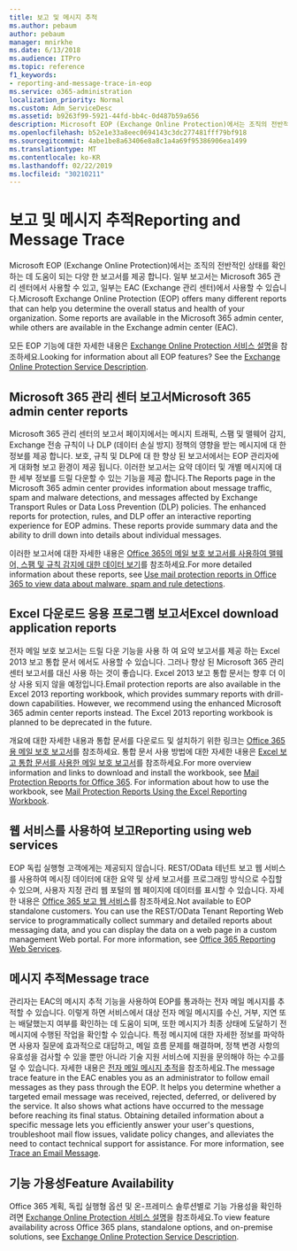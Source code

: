 ```yaml
---
title: 보고 및 메시지 추적
ms.author: pebaum
author: pebaum
manager: mnirkhe
ms.date: 6/13/2018
ms.audience: ITPro
ms.topic: reference
f1_keywords:
- reporting-and-message-trace-in-eop
ms.service: o365-administration
localization_priority: Normal
ms.custom: Adm_ServiceDesc
ms.assetid: b9263f99-5921-44fd-bb4c-0d487b59a656
description: Microsoft EOP (Exchange Online Protection)에서는 조직의 전반적인 상태를 확인 하는 데 도움이 되는 다양 한 보고서를 제공 합니다. 일부 보고서는 Microsoft 365 관리 센터에서 사용할 수 있고, 일부는 EAC (Exchange 관리 센터)에서 사용할 수 있습니다.
ms.openlocfilehash: b52e1e33a8eec0694143c3dc277481fff79bf918
ms.sourcegitcommit: 4abe1be8a63406e8a8c1a4a69f95386906ea1499
ms.translationtype: MT
ms.contentlocale: ko-KR
ms.lasthandoff: 02/22/2019
ms.locfileid: "30210211"
---
```

# <a name="reporting-and-message-trace"></a><span data-ttu-id="f8a39-104">보고 및 메시지 추적</span><span class="sxs-lookup"><span data-stu-id="f8a39-104">Reporting and Message Trace</span></span>

<span data-ttu-id="f8a39-p102">Microsoft EOP (Exchange Online Protection)에서는 조직의 전반적인 상태를 확인 하는 데 도움이 되는 다양 한 보고서를 제공 합니다. 일부 보고서는 Microsoft 365 관리 센터에서 사용할 수 있고, 일부는 EAC (Exchange 관리 센터)에서 사용할 수 있습니다.</span><span class="sxs-lookup"><span data-stu-id="f8a39-p102">Microsoft Exchange Online Protection (EOP) offers many different reports that can help you determine the overall status and health of your organization. Some reports are available in the Microsoft 365 admin center, while others are available in the Exchange admin center (EAC).</span></span>
  
<span data-ttu-id="f8a39-p103">모든 EOP 기능에 대한 자세한 내용은 [Exchange Online Protection 서비스 설명](exchange-online-protection-service-description.md)을 참조하세요.</span><span class="sxs-lookup"><span data-stu-id="f8a39-p103">Looking for information about all EOP features? See the [Exchange Online Protection Service Description](exchange-online-protection-service-description.md).</span></span>
  
## <a name="microsoft-365-admin-center-reports"></a><span data-ttu-id="f8a39-109">Microsoft 365 관리 센터 보고서</span><span class="sxs-lookup"><span data-stu-id="f8a39-109">Microsoft 365 admin center reports</span></span>
<span data-ttu-id="f8a39-110"><a name="BKMK_office365admincenterreports"> </a></span><span class="sxs-lookup"><span data-stu-id="f8a39-110"></span></span>

<span data-ttu-id="f8a39-p104">Microsoft 365 관리 센터의 보고서 페이지에서는 메시지 트래픽, 스팸 및 맬웨어 감지, Exchange 전송 규칙이 나 DLP (데이터 손실 방지) 정책의 영향을 받는 메시지에 대 한 정보를 제공 합니다. 보호, 규칙 및 DLP에 대 한 향상 된 보고서에서는 EOP 관리자에 게 대화형 보고 환경이 제공 됩니다. 이러한 보고서는 요약 데이터 및 개별 메시지에 대 한 세부 정보를 드릴 다운할 수 있는 기능을 제공 합니다.</span><span class="sxs-lookup"><span data-stu-id="f8a39-p104">The Reports page in the Microsoft 365 admin center provides information about message traffic, spam and malware detections, and messages affected by Exchange Transport Rules or Data Loss Prevention (DLP) policies. The enhanced reports for protection, rules, and DLP offer an interactive reporting experience for EOP admins. These reports provide summary data and the ability to drill down into details about individual messages.</span></span>
  
<span data-ttu-id="f8a39-114">이러한 보고서에 대한 자세한 내용은 [Office 365의 메일 보호 보고서를 사용하여 맬웨어, 스팸 및 규칙 감지에 대한 데이터 보기](https://go.microsoft.com/fwlink/p/?LinkID=401102)를 참조하세요.</span><span class="sxs-lookup"><span data-stu-id="f8a39-114">For more detailed information about these reports, see [Use mail protection reports in Office 365 to view data about malware, spam and rule detections](https://go.microsoft.com/fwlink/p/?LinkID=401102).</span></span>
  
## <a name="excel-download-application-reports"></a><span data-ttu-id="f8a39-115">Excel 다운로드 응용 프로그램 보고서</span><span class="sxs-lookup"><span data-stu-id="f8a39-115">Excel download application reports</span></span>
<span data-ttu-id="f8a39-116"><a name="BKMK_exceldownloadapplicationreports"> </a></span><span class="sxs-lookup"><span data-stu-id="f8a39-116"></span></span>

<span data-ttu-id="f8a39-p105">전자 메일 보호 보고서는 드릴 다운 기능을 사용 하 여 요약 보고서를 제공 하는 Excel 2013 보고 통합 문서 에서도 사용할 수 있습니다. 그러나 향상 된 Microsoft 365 관리 센터 보고서를 대신 사용 하는 것이 좋습니다. Excel 2013 보고 통합 문서는 향후 더 이상 사용 되지 않을 예정입니다.</span><span class="sxs-lookup"><span data-stu-id="f8a39-p105">Email protection reports are also available in the Excel 2013 reporting workbook, which provides summary reports with drill-down capabilities. However, we recommend using the enhanced Microsoft 365 admin center reports instead. The Excel 2013 reporting workbook is planned to be deprecated in the future.</span></span> 
  
<span data-ttu-id="f8a39-p106">개요에 대한 자세한 내용과 통합 문서를 다운로드 및 설치하기 위한 링크는 [Office 365용 메일 보호 보고서](https://go.microsoft.com/fwlink/p/?LinkId=271776)를 참조하세요. 통합 문서 사용 방법에 대한 자세한 내용은 [Excel 보고 통합 문서를 사용한 메일 보호 보고서](https://go.microsoft.com/fwlink/p/?LinkId=285211)를 참조하세요.</span><span class="sxs-lookup"><span data-stu-id="f8a39-p106">For more overview information and links to download and install the workbook, see [Mail Protection Reports for Office 365](https://go.microsoft.com/fwlink/p/?LinkId=271776). For information about how to use the workbook, see [Mail Protection Reports Using the Excel Reporting Workbook](https://go.microsoft.com/fwlink/p/?LinkId=285211).</span></span>
  
## <a name="reporting-using-web-services"></a><span data-ttu-id="f8a39-122">웹 서비스를 사용하여 보고</span><span class="sxs-lookup"><span data-stu-id="f8a39-122">Reporting using web services</span></span>
<span data-ttu-id="f8a39-123"><a name="BKMK_reportingusingwebservices"> </a></span><span class="sxs-lookup"><span data-stu-id="f8a39-123"></span></span>

<span data-ttu-id="f8a39-p107">EOP 독립 실행형 고객에게는 제공되지 않습니다. REST/OData 테넌트 보고 웹 서비스를 사용하여 메시징 데이터에 대한 요약 및 상세 보고서를 프로그래밍 방식으로 수집할 수 있으며, 사용자 지정 관리 웹 포털의 웹 페이지에 데이터를 표시할 수 있습니다. 자세한 내용은 [Office 365 보고 웹 서비스](https://go.microsoft.com/fwlink/?LinkId=279926)를 참조하세요.</span><span class="sxs-lookup"><span data-stu-id="f8a39-p107">Not available to EOP standalone customers. You can use the REST/OData Tenant Reporting Web service to programmatically collect summary and detailed reports about messaging data, and you can display the data on a web page in a custom management Web portal. For more information, see [Office 365 Reporting Web Services](https://go.microsoft.com/fwlink/?LinkId=279926).</span></span>
  
## <a name="message-trace"></a><span data-ttu-id="f8a39-127">메시지 추적</span><span class="sxs-lookup"><span data-stu-id="f8a39-127">Message trace</span></span>
<span data-ttu-id="f8a39-128"><a name="BKMK_messagetrace"> </a></span><span class="sxs-lookup"><span data-stu-id="f8a39-128"></span></span>

<span data-ttu-id="f8a39-p108">관리자는 EAC의 메시지 추적 기능을 사용하여 EOP를 통과하는 전자 메일 메시지를 추적할 수 있습니다. 이렇게 하면 서비스에서 대상 전자 메일 메시지를 수신, 거부, 지연 또는 배달했는지 여부를 확인하는 데 도움이 되며, 또한 메시지가 최종 상태에 도달하기 전 메시지에 수행된 작업을 확인할 수 있습니다. 특정 메시지에 대한 자세한 정보를 파악하면 사용자 질문에 효과적으로 대답하고, 메일 흐름 문제를 해결하며, 정책 변경 사항의 유효성을 검사할 수 있을 뿐만 아니라 기술 지원 서비스에 지원을 문의해야 하는 수고를 덜 수 있습니다. 자세한 내용은 [전자 메일 메시지 추적](https://go.microsoft.com/fwlink/p/?LinkID=282262)을 참조하세요.</span><span class="sxs-lookup"><span data-stu-id="f8a39-p108">The message trace feature in the EAC enables you as an administrator to follow email messages as they pass through the EOP. It helps you determine whether a targeted email message was received, rejected, deferred, or delivered by the service. It also shows what actions have occurred to the message before reaching its final status. Obtaining detailed information about a specific message lets you efficiently answer your user's questions, troubleshoot mail flow issues, validate policy changes, and alleviates the need to contact technical support for assistance. For more information, see [Trace an Email Message](https://go.microsoft.com/fwlink/p/?LinkID=282262).</span></span>
  
## <a name="feature-availability"></a><span data-ttu-id="f8a39-134">기능 가용성</span><span class="sxs-lookup"><span data-stu-id="f8a39-134">Feature Availability</span></span>
<span data-ttu-id="f8a39-135"><a name="BKMK_messagetrace"> </a></span><span class="sxs-lookup"><span data-stu-id="f8a39-135"></span></span>

<span data-ttu-id="f8a39-136">Office 365 계획, 독립 실행형 옵션 및 온-프레미스 솔루션별로 기능 가용성을 확인하려면 [Exchange Online Protection 서비스 설명](exchange-online-protection-service-description.md)을 참조하세요.</span><span class="sxs-lookup"><span data-stu-id="f8a39-136">To view feature availability across Office 365 plans, standalone options, and on-premise solutions, see [Exchange Online Protection Service Description](exchange-online-protection-service-description.md).</span></span>
  

